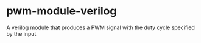 # pwm-module-verilog
A verilog module that produces a PWM signal with the duty cycle specified by the input
